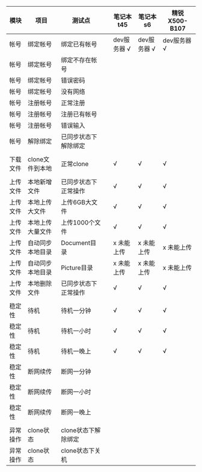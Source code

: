 模块|项目|测试点||笔记本t45|笔记本s6|精锐X500-B107|
-----|-----|-----|-----|-----|-----|-----|
帐号|绑定帐号|绑定已有帐号||dev服务器  √|dev服务器  √|dev服务器  √|
帐号|绑定帐号|绑定不存在帐号||||
帐号|绑定帐号|错误密码||||
帐号|绑定帐号|没有网络||||
帐号|注册帐号|正常注册||||
帐号|注册帐号|注册已有帐号||||
帐号|注册帐号|错误输入||||
帐号|解除绑定|已同步状态下解除绑定||||
|||||||
下载文件|clone文件到本地|正常clone||√|√|√|
|||||||
上传文件|本地新增文件|已同步状态下正常操作||√|√|√|
上传文件|本地上传大文件|上传6GB大文件||√|√|√|
上传文件|本地上传大量文件|上传1000个文件||√|√|√|
上传文件|自动同步本地目录|Document目录||x 未能上传|x 未能上传|x 未能上传|
上传文件|自动同步本地目录|Picture目录||x 未能上传|x 未能上传|x 未能上传|
上传文件|本地删除文件|已同步状态下正常操作||√|√|√|
|||||||
稳定性|待机|待机一分钟||√|√|√|
稳定性|待机|待机一小时||√|√|√|
稳定性|待机|待机一晚上||√|√|√|
稳定性|断网续传|断网一分钟||||
稳定性|断网续传|断网一小时||||
稳定性|断网续传|断网一晚上||||
|||||||
异常操作|clone状态|clone状态下解除绑定||||
异常操作|clone状态|clone状态下关机||||

